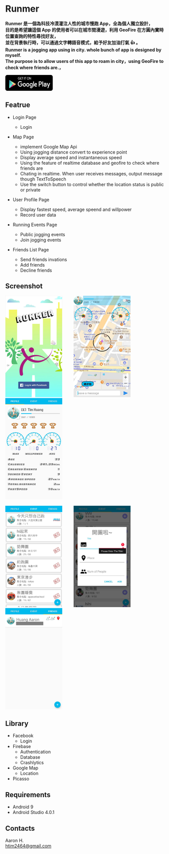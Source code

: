 # Runmer

**Runmer 是一個為科技冷漠灌注人性的城市慢跑 App，全為個人獨立設計，** <br />
**目的是希望讓這個 App 的使用者可以在城市間漫遊，利用 GeoFire 在方圓內實時位置查詢的特性尋找好友，** <br />
**並在背景執行時，可以通過文字轉語音模式，給予好友加油打氣 :+1: 。** <br />
**Runmer is a jogging app using in city. whole bunch of app is designed by myself.** <br />
**The purpose is to allow users of this app to roam in city，using GeoFire to check where friends are.，** <br />

[<img src="https://github.com/aaron2464/Runmer/blob/develop/screenshot/get_it_on_google_play.png" width="150" height="50">](https://play.google.com/store/apps/details?id=com.aaron.runmer)

 ## Featrue
  * Login Page
    * Login <br />
  
  * Map Page
    * implement Google Map Api<br />
    * Using jogging distance convert to experience point <br />
    * Display average speed and instantaneous speed<br />
    * Using the feature of realtime database and geofire to check where friends are <br />
    * Chating in realtime. When user receives messages, output message though TextToSpeech <br />
    * Use the switch button to control whether the location status is public or private<br />
  
  * User Profile Page
    * Display fastest speed, average speend and willpower <br />
    * Record user data <br />
  
  * Running Events Page
    * Public jogging events <br />
    * Join jogging events <br />

  * Friends List Page
    * Send friends invations <br />
    * Add friends <br />
    * Decline friends <br />

 ## Screenshot
 <img src="https://github.com/aaron2464/Runmer/blob/develop/screenshot/cover.jpg" width="180" height="320"> &emsp;&emsp; <img src="https://github.com/aaron2464/Runmer/blob/develop/screenshot/map_page.jpg" width="180" height="320"> &emsp;&emsp; <img src="https://github.com/aaron2464/Runmer/blob/develop/screenshot/user_detail.jpg" width="180" height="320"> &emsp;&emsp; <br /> <br />
 <img src="https://github.com/aaron2464/Runmer/blob/develop/screenshot/running_events.jpg" width="180" height="320"> &emsp;&emsp; <img src="https://github.com/aaron2464/Runmer/blob/develop/screenshot/create_event.jpg" width="180" height="320"> &emsp;&emsp; <img src="https://github.com/aaron2464/Runmer/blob/develop/screenshot/add_friends.jpg" width="180" height="320"> 

 ## Library
 
  * Facebook 
    * Login
  * Firebase 
    * Authentication
    * Database
    * Crashlytics     
  * Google Map
    * Location
  * Picasso

 ## Requirements

  * Android 9
  * Android Studio 4.0.1 

 ## Contacts
  Aaron H. <br />
  htim2464@gmail.com 
